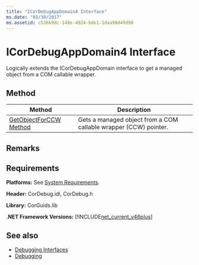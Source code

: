 ```yaml
---
title: "ICorDebugAppDomain4 Interface"
ms.date: "03/30/2017"
ms.assetid: c536b9dc-148e-4924-bde1-1daa98d49d90
---
```

# ICorDebugAppDomain4 Interface
Logically extends the ICorDebugAppDomain interface to get a managed object from a COM callable wrapper.  
  
## Method  
  
|Method|Description|  
|------------|-----------------|  
|[GetObjectForCCW Method](icordebugappdomain4-getobjectforccw-method.md)|Gets a managed object from a COM callable wrapper (CCW) pointer.|  
  
## Remarks  
  
## Requirements  
 **Platforms:** See [System Requirements](../../get-started/system-requirements.md).  
  
 **Header:** CorDebug.idl, CorDebug.h  
  
 **Library:** CorGuids.lib  
  
 **.NET Framework Versions:** [!INCLUDE[net_current_v46plus](../../../../includes/net-current-v46plus-md.md)]  
  
## See also

- [Debugging Interfaces](debugging-interfaces.md)
- [Debugging](index.md)
